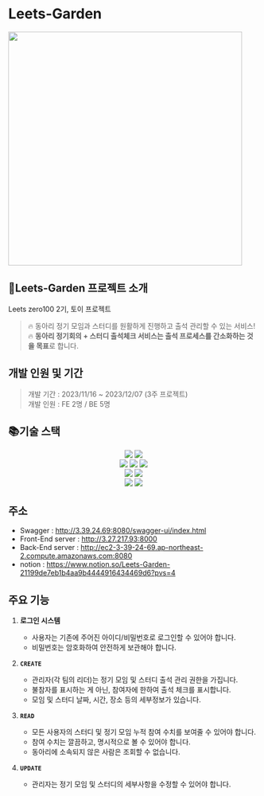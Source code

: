 # Leets-Garden
<div>
<img width="470" alt="" src="">
</div>


## 📌Leets-Garden 프로젝트 소개
Leets zero100 2기, 토이 프로젝트
>🔥 동아리 정기 모임과 스터디를 원활하게 진행하고 출석 관리할 수 있는 서비스!</br>
>🔥 **동아리 정기회의 + 스터디 출석체크 서비스는 출석 프로세스를 간소화하는 것을 목표**로 합니다.

## 개발 인원 및 기간
> 개발 기간 : 2023/11/16 ~ 2023/12/07 (3주 프로젝트)</br>
> 개발 인원 : FE 2명 / BE 5명

## 📚기술 스택
<div align=center> 

<img src="https://img.shields.io/badge/springboot 3.1.5-6DB33F?style=for-the-badge&logo=springboot&logoColor=white">
<img src="https://img.shields.io/badge/mysql-4479A1?style=for-the-badge&logo=mysql&logoColor=white"> 
<br>
<img src="https://img.shields.io/badge/amazonaws-232F3E?style=for-the-badge&logo=amazonaws&logoColor=white">
<img src="https://img.shields.io/badge/Jenkins-D24939?style=for-the-badge&logo=jenkins&logoColor=white">
<img src="https://img.shields.io/badge/docker-2496ED?style=for-the-badge&logo=docker&logoColor=white">
<br>
<img src="https://img.shields.io/badge/react-61DAFB?style=for-the-badge&logo=react&logoColor=black">
<img src="https://img.shields.io/badge/styledcomponents-DB7093?style=for-the-badge&logo=styledcomponents&logoColor=white">
<br>
<img src="https://img.shields.io/badge/github-181717?style=for-the-badge&logo=github&logoColor=white">
 <img src="https://img.shields.io/badge/git-F05032?style=for-the-badge&logo=git&logoColor=white">
</div>


## 주소
- Swagger : http://3.39.24.69:8080/swagger-ui/index.html
- Front-End server : http://3.27.217.93:8000
- Back-End server : http://ec2-3-39-24-69.ap-northeast-2.compute.amazonaws.com:8080
- notion : https://www.notion.so/Leets-Garden-21199de7eb1b4aa9b4444916434469d6?pvs=4

## 주요 기능

1. **로그인 시스템**
    - 사용자는 기존에 주어진 아이디/비밀번호로 로그인할 수 있어야 합니다.
    - 비밀번호는 암호화하여 안전하게 보관해야 합니다.

2. **`CREATE`**
    - 관리자(각 팀의 리더)는 정기 모임 및 스터디 출석 관리 권한을 가집니다.
    - 불참자를 표시하는 게 아닌, 참여자에 한하여 출석 체크를 표시합니다.
    - 모임 및 스터디 날짜, 시간, 장소 등의 세부정보가 있습니다.<br>
3. **`READ`**
    - 모든 사용자의 스터디 및 정기 모임 누적 참여 수치를 보여줄 수 있어야 합니다.
    - 참여 수치는 깔끔하고, 명시적으로 볼 수 있어야 합니다.
    - 동아리에 소속되지 않은 사람은 조회할 수 없습니다.<br>
4. **`UPDATE`**
    - 관리자는 정기 모임 및 스터디의 세부사항을 수정할 수 있어야 합니다.
